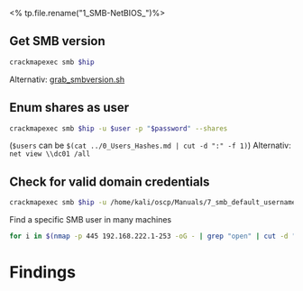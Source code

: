 <% tp.file.rename("1_SMB-NetBIOS_")%>

## Get SMB version
```bash
crackmapexec smb $hip
```
Alternativ: [grab_smbversion.sh](file:////home/kali/Documents/activeInformationGathering/)
	

## Enum shares as user
```bash
crackmapexec smb $hip -u $user -p "$password" --shares
```
(`$users` can be `$(cat ../0_Users_Hashes.md | cut -d ":" -f 1)`)
Alternativ: `net view \\dc01 /all`
	

## Check for valid domain credentials
```bash
crackmapexec smb $hip -u /home/kali/oscp/Manuals/7_smb_default_usernames.txt -p /home/kali/oscp/Manuals/7_smb_default_passwords.txt --continue-on-success | grep '+'
```

Find a specific SMB user in many machines
```bash
for i in $(nmap -p 445 192.168.222.1-253 -oG - | grep "open" | cut -d " " -f 2 | tr '\n' ' '); do enum4linux -a "$i" | grep -E "Target|alfred"; done
```
# Findings